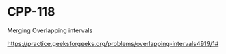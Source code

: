 # CPP-118
Merging Overlapping intervals


https://practice.geeksforgeeks.org/problems/overlapping-intervals4919/1#
